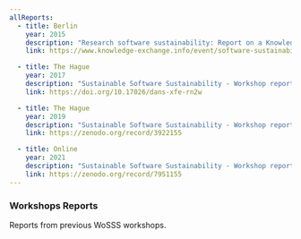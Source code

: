 ```yaml
---
allReports:
  - title: Berlin
    year: 2015
    description: "Research software sustainability: Report on a Knowledge Exchange workshop"
    link: https://www.knowledge-exchange.info/event/software-sustainability

  - title: The Hague
    year: 2017
    description: "Sustainable Software Sustainability - Workshop report" 
    link: https://doi.org/10.17026/dans-xfe-rn2w

  - title: The Hague
    year: 2019
    description: "Sustainable Software Sustainability - Workshop report" 
    link: https://zenodo.org/record/3922155

  - title: Online
    year: 2021
    description: "Sustainable Software Sustainability - Workshop report" 
    link: https://zenodo.org/record/7951155
---
```

### Workshops Reports

Reports from previous WoSSS workshops.
